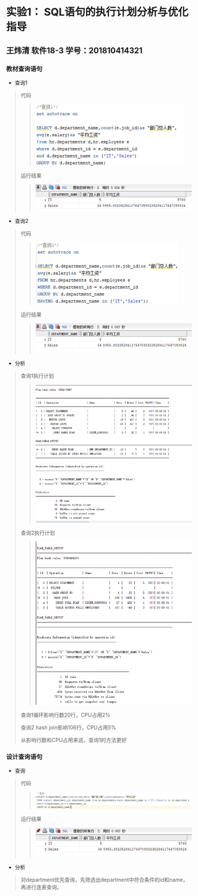 # 实验1： SQL语句的执行计划分析与优化指导

## 王炜清 软件18-3 学号：201810414321

### 教材查询语句

- 查询1

> 代码
>
> > ![image-20210311112706243](教材查询1代码.png)
>
> 运行结果
>
> > ![image-20210311114426165](教材查询1结果.png)

- 查询2
> 代码
>
> > ![image-20210311112731853](教材查询2代码.png)
>
> 运行结果
>
> > ![image-20210311115036859](教材查询2结果.png)

- 分析

> 查询1执行计划
>
> > <img src="教材查询1执行计划.png" alt="image-20210311120840408" style="zoom: 80%;" />
>
> 查询2执行计划
>
> > <img src="教材查询2执行计划.png" alt="image-20210311120914917" style="zoom:80%;" />
>
> 查询1循环影响行数20行，CPU占用2%
>
> 查询2 hash join影响106行，CPU占用5%
>
> 从影响行数和CPU占用来说，查询1的方法更好

### 设计查询语句

- 查询

> 代码
>
> > ![image-20210311142251899](设计查询代码.png)
>
> 运行结果
>
> > ![image-20210311142334294](设计查询结果.png)

- 分析

> 对department优先查询，先筛选出department中符合条件的id和name，再进行连表查询。
